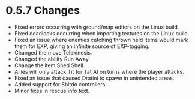 # 0.5.7 Changes #

* Fixed errors occurring with ground/map editors on the Linux build.
* Fixed deadlocks occurring when importing textures on the Linux build.
* Fixed an issue where enemies catching thrown held items would mark them for EXP, giving an infinite source of EXP-tagging.
* Changed the move Telekinesis.
* Changed the ability Run Away.
* Change the item Shed Shell.
* Allies will only attack Tit for Tat AI on turns where the player attacks.
* Fixed an issue that caused Dratini to spawn in unintended areas.
* Added support for 8bitdo controllers.
* Minor fixes in rescue info text.